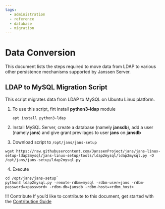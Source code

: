 ```yaml
---
tags:
  - administration
  - reference
  - database
  - migration
---
```


# Data Conversion

This document lists the steps required to move data from LDAP to various other 
persistence mechanisms supported by Janssen Server.

## LDAP to MySQL Migration Script

This script migrates data from LDAP to MySQL on Ubuntu Linux platform.

1. To use this script, firt install **python3-ldap** module

   ```shell
   apt install python3-ldap
   ```

2. Install MySQL Server, create a database (namely **jansdb**), add a user (namely **jans**) and
   give grant previlages to user **jans** on **jansdb**

3. Download script to `/opt/jans/jans-setup`
  ```shell
  wget https://raw.githubusercontent.com/JanssenProject/jans/jans-linux-setup-ldap2mysql/jans-linux-setup/tools/ldap2mysql/ldap2mysql.py -O /opt/jans/jans-setup/ldap2mysql.py
  ```

4. Execute
  ```shell
  cd /opt/jans/jans-setup`
  python3 ldap2mysql.py -remote-rdbm=mysql -rdbm-user=jans -rdbm-password=<password> -rdbm-db=jansdb -rdbm-host=<rdbm_host>
  ```


!!! Contribute
If you’d like to contribute to this document, get started with the [Contribution Guide](https://docs.jans.io/head/CONTRIBUTING/#contributing-to-the-documentation)
